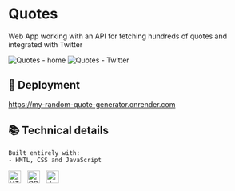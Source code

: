 # Quotes
Web App working with an API for fetching hundreds of quotes and integrated with Twitter

![Quotes - home](https://user-images.githubusercontent.com/88347050/172095806-631c5c95-c785-467f-afc2-4f158233fb53.png)
![Quotes - Twitter](https://user-images.githubusercontent.com/88347050/172096596-a14dd5fb-2a70-4a3e-8b3b-771ca869529c.png)

## 🔭 Deployment

https://my-random-quote-generator.onrender.com

## 📚 Technical details
```
Built entirely with:
- HMTL, CSS and JavaScript
```
[<img align="left" alt="HTML5" title="HTML5" width="25px" src="https://cdn.jsdelivr.net/gh/devicons/devicon/icons/html5/html5-original.svg" style="padding-right:10px;" />](https://developer.mozilla.org/en-US/docs/Glossary/HTML5)
[<img align="left" alt="CSS3" title="CSS" width="25px" src="https://cdn.jsdelivr.net/gh/devicons/devicon/icons/css3/css3-original.svg" style="padding-right:10px;" />](https://developer.mozilla.org/en-US/docs/Web/CSS)
[<img align="left" alt="JavaScript" title="JavaScript" width="25px" src="https://cdn.jsdelivr.net/gh/devicons/devicon/icons/javascript/javascript-original.svg" style="padding-right:10px;" />](https://developer.mozilla.org/en-US/docs/Web/JavaScript)
<br>
<br>


